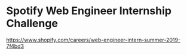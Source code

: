 # Spotify Web Engineer Internship Challenge

https://www.shopify.com/careers/web-engineer-intern-summer-2019-7f4bd3
